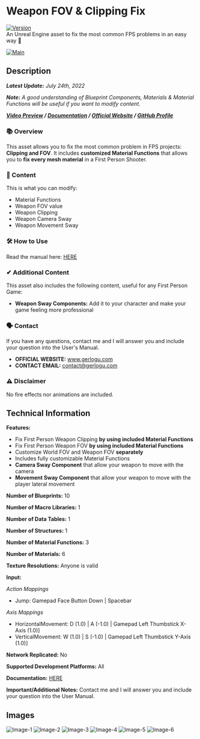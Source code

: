 # Weapon FOV & Clipping Fix
[![Version](https://img.shields.io/badge/Version-1.0.2-3FB911?style=flat&logo&logoColor=white&labelColor=4d4d4d)](https://github.com/gerlogu/WeaponFOVAndClippingFix/releases/tag/v1.0.2)</br>
An Unreal Engine asset to fix the most common FPS problems in an easy way 🔫

[![Main](https://user-images.githubusercontent.com/55363746/180665889-49b44439-aa8f-478d-be76-52815478b943.jpg)](https://www.youtube.com/watch?v=B9kg524mwxU)

## Description
***Latest Update:*** _July 24th, 2022_

***Note:*** _A good understanding of Blueprint Components, Materials & Material Functions will be useful if you want to modify content._

***[Video Preview](https://www.youtube.com/watch?v=B9kg524mwxU) / [Documentation](https://gerlogu.com/wp-content/uploads/2022/05/Weapon-FOV-and-Clipping-FIX-Users-Manual.pdf) / [Official Website](https://gerlogu.com) / [GitHub Profile](https://github.com/gerlogu)***


### 📚 Overview

This asset allows you to fix the most common problem in FPS projects: **Clipping and FOV**. It includes **customized Material Functions** that allows you to **fix every mesh material** in a First Person Shooter.

### 📣 Content

This is what you can modify:

- Material Functions
- Weapon FOV value
- Weapon Clipping
- Weapon Camera Sway
- Weapon Movement Sway

### 🛠 How to Use

Read the manual here: [HERE](https://gerlogu.com/wp-content/uploads/2022/05/Weapon-FOV-and-Clipping-FIX-Users-Manual.pdf)

### ✔ Additional Content

This asset also includes the following content, useful for any First Person Game:
- **Weapon Sway Components:** Add it to your character and make your game feeling more professional

### 🗣 Contact

If you have any questions, contact me and I will answer you and include your question into the User's Manual.

- **OFFICIAL WEBSITE:** www.gerlogu.com
- **CONTACT EMAIL:** contact@gerlogu.com

### ⚠ Disclaimer

No fire effects nor animations are included.

## Technical Information

**Features:**

- Fix First Person Weapon Clipping **by using included Material Functions**
- Fix First Person Weapon FOV **by using included Material Functions**
- Customize World FOV and Weapon FOV **separately**
- Includes fully customizable Material Functions
- **Camera Sway Component** that allow your weapon to move with the camera
- **Movement Sway Component** that allow your weapon to move with the player lateral movement

**Number of Blueprints:** 10

**Number of Macro Libraries:** 1

**Number of Data Tables:** 1

**Number of Structures:** 1

**Number of Material Functions:** 3

**Number of Materials:** 6

**Texture Resolutions:** Anyone is valid

**Input:**

*Action Mappings*
- Jump: Gamepad Face Button Down | Spacebar

*Axis Mappings*
- HorizontalMovement: D (1.0) | A (-1.0) | Gamepad Left Thumbstick X-Axis (1.0)]
- VerticalMovement: W (1.0) | S (-1.0) | Gamepad Left Thumbstick Y-Axis (1.0)]

**Network Replicated:** No

**Supported Development Platforms:** All

**Documentation:** [HERE](https://gerlogu.com/wp-content/uploads/2022/05/Weapon-FOV-and-Clipping-FIX-Users-Manual.pdf)

**Important/Additional Notes:** Contact me and I will answer you and include your question into the User Manual.

## Images

![Image-1](https://user-images.githubusercontent.com/55363746/180665862-2afb39e0-d410-4cd5-b599-820b8aaf24fd.jpg)
![Image-2](https://user-images.githubusercontent.com/55363746/180665868-570311df-5fa5-44de-828b-b6638bdd2422.jpg)
![Image-3](https://user-images.githubusercontent.com/55363746/180665869-c0acc161-2840-465b-b422-a3d087425110.jpg)
![Image-4](https://user-images.githubusercontent.com/55363746/180665870-1d20ce41-29b4-44b0-9a1e-30b3fb442639.jpg)
![Image-5](https://user-images.githubusercontent.com/55363746/180665873-86e5ee74-17f0-4e01-bea4-5ff167b6e32a.jpg)
![Image-6](https://user-images.githubusercontent.com/55363746/180665874-135b2475-737e-4a26-abc1-d1fef1944ba2.jpg)





